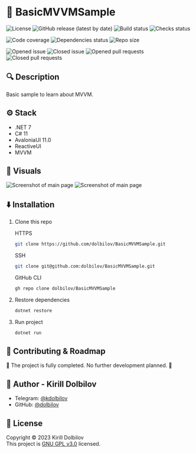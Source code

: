 # 🐣 BasicMVVMSample

![License](https://img.shields.io/github/license/dolbilov/BasicMVVMSample)
![GitHub release (latest by date)](https://img.shields.io/github/v/release/dolbilov/BasicMVVMSample)
![Build status](https://img.shields.io/github/actions/workflow/status/dolbilov/BasicMVVMSample/dotnet.yml)
![Checks status](https://img.shields.io/github/checks-status/dolbilov/BasicMVVMSample/main)

![Code coverage](https://img.shields.io/codecov/c/github/dolbilov/BasicMVVMSample)
![Dependencies status](https://img.shields.io/librariesio/github/dolbilov/BasicMVVMSample)
![Repo size](https://img.shields.io/github/repo-size/dolbilov/BasicMVVMSample)

![Opened issue](https://img.shields.io/github/issues/dolbilov/BasicMVVMSample)
![Closed issue](https://img.shields.io/github/issues-closed/dolbilov/BasicMVVMSample)
![Opened pull requests](https://img.shields.io/github/issues-pr/dolbilov/BasicMVVMSample)
![Closed pull requests](https://img.shields.io/github/issues-pr-closed/dolbilov/BasicMVVMSample)

## 🔍 **Description**

Basic sample to learn about MVVM.

## ⚙ **Stack**

- .NET 7
- C# 11
- AvaloniaUI 11.0
- ReactiveUI
- MVVM

## 👀 **Visuals**

![Screenshot of main page](https://i.imgur.com/kxODIvS.png)
![Screenshot of main page](https://i.imgur.com/vxMeT0g.png)

## ⬇️ **Installation**

1. Clone this repo

   HTTPS

   ```sh
   git clone https://github.com/dolbilov/BasicMVVMSample.git
   ```

   SSH

   ```sh
   git clone git@github.com:dolbilov/BasicMVVMSample.git
   ```

   GitHub CLI

   ```sh
   gh repo clone dolbilov/BasicMVVMSample
   ```

2. Restore dependencies

   ```sh
   dotnet restore
   ```

3. Run project
   ```sh
   dotnet run
   ```

## 🤝 **Contributing & Roadmap**

🏁 The project is fully completed. No further development planned. 🏁

<!-- Contributions, issues and feature requests are welcome.
Feel free to check [issues page](https://github.com/dolbilov/dont-get-wet/issues) if you want to contribute. -->

## 👤 **Author - Kirill Dolbilov**

- Telegram: [@kdolbilov](https://t.me/kdolbilov)
- GitHub: [@dolbilov](https://github.com/dolbilov)

## 📝 **License**

Copyright &copy; 2023 Kirill Dolbilov  
This project is [GNU GPL v3.0](https://github.com/dolbilov/BasicMVVMSample/blob/main/LICENSE) licensed.
